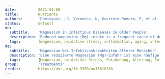 ```yaml
---
date:          2021-01-08
title:         Nutrients
authors:       'Dominguez, LJ, Veronese, N, Guerrero-Romero, F, et al.'
status:        default
en:
  subtitle:    'Magnesium in Infectious Diseases in Older People'
  description: 'Reduced magnesium (Mg) intake is a frequent cause of deficiency with age together with reduced absorption, renal wasting, and polypharmacotherapy. Chronic Mg deficiency may result in increased oxidative stress and low-grade inflammation, which may be linked to several age-related diseases, including higher predisposition to infectious diseases. Mg might play a role in the immune response being a cofactor for immunoglobulin synthesis and other processes strictly associated with the function of T and B cells. Mg is necessary for the biosynthesis, transport, and activation of vitamin D, another key factor in the pathogenesis of infectious diseases. The regulation of cytosolic free Mg in immune cells involves Mg transport systems, such as the melastatin-like transient receptor potential 7 channel, the solute carrier family, and the magnesium transporter 1 (MAGT1). The functional importance of Mg transport in immunity was unknown until the description of the primary immunodeficiency XMEN (X-linked immunodeficiency with Mg defect, Epstein–Barr virus infection, and neoplasia) due to a genetic deficiency of MAGT1 characterized by chronic Epstein–Barr virus infection. This and other research reporting associations of Mg deficit with viral and bacterial infections indicate a possible role of Mg deficit in the recent coronavirus disease 2019 (COVID-19) and its complications. In this review, we will discuss the importance of Mg for the immune system and for infectious diseases, including the recent pandemic of COVID-19.'
  tags:        [magnesium, oxidative stress, inflammation, aging, infectious diseases, vitamin D, COVID-19]
de:
  subtitle:    'Magnesium bei Infektionskrankheiten älterer Menschen'
  description: 'Eine reduzierte Magnesium (Mg)-Zufuhr ist eine häufige Ursache für einen Mangel im Alter, zusammen mit einer verminderten Absorption, Nierenschwäche und Polypharmakotherapie. Chronischer Mg-Mangel kann zu erhöhtem oxidativem Stress und geringgradigen Entzündungen führen, die mit verschiedenen altersbedingten Krankheiten in Verbindung gebracht werden können, einschließlich einer erhöhten Anfälligkeit für Infektionskrankheiten. Mg könnte eine Rolle bei der Immunantwort spielen, da es ein Kofaktor für die Immunglobulinsynthese und andere Prozesse ist, die eng mit der Funktion von T- und B-Zellen verbunden sind. Mg ist notwendig für die Biosynthese, den Transport und die Aktivierung von Vitamin D, einem weiteren Schlüsselfaktor in der Pathogenese von Infektionskrankheiten. An der Regulierung des zytosolischen freien Mg in Immunzellen sind Mg-Transportsysteme beteiligt, wie der melastatinähnliche Transient-Receptor-Potential-7-Kanal, die Solute-Carrier-Familie und der Magnesiumtransporter 1 (MAGT1). Die funktionelle Bedeutung des Mg-Transports in der Immunität war bis zur Beschreibung des primären Immundefekts XMEN (X-linked immunodeficiency with Mg defect, Epstein-Barr virus infection, and neoplasia) aufgrund eines genetischen Mangels von MAGT1, der durch eine chronische Epstein-Barr-Virusinfektion gekennzeichnet ist, unbekannt. Diese und andere Forschungsarbeiten, die über Zusammenhänge zwischen Mg-Defizit und viralen und bakteriellen Infektionen berichten, deuten auf eine mögliche Rolle des Mg-Defizits bei der jüngsten Coronaviruserkrankung 2019 (COVID-19) und ihren Komplikationen hin. In dieser Übersicht wird die Bedeutung von Mg für das Immunsystem und für Infektionskrankheiten, einschließlich der jüngsten COVID-19-Pandemie, erörtert.' 
  tags:        [Magnesium, oxidativer Stress, Entzündung, Alterung, Infektionskrankheiten, Vitamin D, COVID-19]
group:         'Treatments'
credit:        https://doi.org/10.3390/nu13010180
---
```

